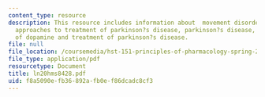 ```yaml
---
content_type: resource
description: This resource includes information about  movement disorders, pharmacological
  approaches to treatment of parkinson?s disease, parkinson?s disease, biochemistry
  of dopamine and treatment of parkinson?s disease.
file: null
file_location: /coursemedia/hst-151-principles-of-pharmacology-spring-2005/f8a5090efb36892afb0ef86dcadc8cf3_ln20hms8428.pdf
file_type: application/pdf
resourcetype: Document
title: ln20hms8428.pdf
uid: f8a5090e-fb36-892a-fb0e-f86dcadc8cf3
---
```

